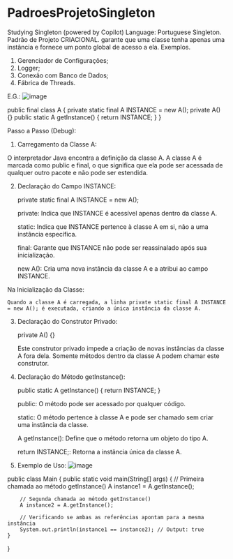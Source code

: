 # PadroesProjetoSingleton
Studying Singleton (powered by Copilot)
Language: Portuguese
Singleton. Padrão de Projeto CRIACIONAL. garante que uma classe tenha apenas uma instância e fornece um ponto global de acesso a ela. Exemplos.
1. Gerenciador de Configurações;
2. Logger;
3. Conexão com Banco de Dados;
4. Fábrica de Threads.

E.G.:
![image](https://github.com/user-attachments/assets/382c3f99-cbd8-4590-a0c6-bfa3ef703aaa)

public final class A {
    private static final A INSTANCE = new A();
    private A() {}
    public static A getInstance() {
        return INSTANCE;
    }
}

Passo a Passo (Debug):
1. Carregamento da Classe A:

  O interpretador Java encontra a definição da classe A. A classe A é marcada como public e final, o que significa que ela pode ser acessada de qualquer outro pacote e não pode ser estendida.

2. Declaração do Campo INSTANCE:

    private static final A INSTANCE = new A();
    
    private: Indica que INSTANCE é acessível apenas dentro da classe A.
    
    static: Indica que INSTANCE pertence à classe A em si, não a uma instância específica.
    
    final: Garante que INSTANCE não pode ser reassinalado após sua inicialização.
    
    new A(): Cria uma nova instância da classe A e a atribui ao campo INSTANCE.

Na Inicialização da Classe:

    Quando a classe A é carregada, a linha private static final A INSTANCE = new A(); é executada, criando a única instância da classe A.

3. Declaração do Construtor Privado:

    private A() {}
    
    Este construtor privado impede a criação de novas instâncias da classe A fora dela. Somente métodos dentro da classe A podem chamar este construtor.
4. Declaração do Método getInstance():

    public static A getInstance() { return INSTANCE; }
    
    public: O método pode ser acessado por qualquer código.
    
    static: O método pertence à classe A e pode ser chamado sem criar uma instância da classe.
    
    A getInstance(): Define que o método retorna um objeto do tipo A.
    
    return INSTANCE;: Retorna a instância única da classe A.

5. Exemplo de Uso:
   ![image](https://github.com/user-attachments/assets/18a6b30e-007b-413f-8c35-ea4d936d815b)

public class Main {
    public static void main(String[] args) {
        // Primeira chamada ao método getInstance()
        A instance1 = A.getInstance();
        
        // Segunda chamada ao método getInstance()
        A instance2 = A.getInstance();
        
        // Verificando se ambas as referências apontam para a mesma instância
        System.out.println(instance1 == instance2); // Output: true
    }
}
